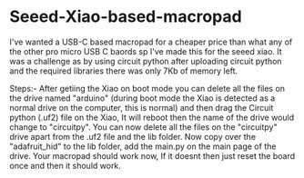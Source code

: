 # Seeed-Xiao-based-macropad
I've wanted a USB-C based macropad for a cheaper price than what any of the other pro micro USB C baords sp I've made this for the seeed xiao. It was a challenge as by using circuit python after uploading circuit python and the required libraries there was only 7Kb of memory left.


Steps:-
After getiing the Xiao on boot mode you can delete all the files on the drive named "arduino" (during boot mode the Xiao is detected as a normal drive on the computer, this is normal) and then drag the Circuit python (.uf2) file on the Xiao, It will reboot then the name of the drive would change to "circuitpy".
You can now delete all the files on the "circuitpy" drive apart from the .uf2 file and the lib folder. Now copy over the "adafruit_hid" to the lib folder, add the main.py on the main page of the drive. Your macropad should work now, If it doesnt then just reset the board once and then it should work.
